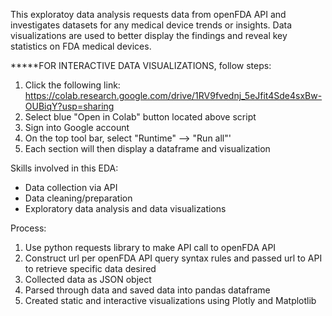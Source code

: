 This exploratoy data analysis requests data from openFDA API and investigates datasets for any medical device trends or insights. Data visualizations are used to better display the findings and reveal key statistics on FDA medical devices.

*****FOR INTERACTIVE DATA VISUALIZATIONS, follow steps:
1. Click the following link: https://colab.research.google.com/drive/1RV9fvednj_5eJfit4Sde4sxBw-OUBiqY?usp=sharing
2. Select blue "Open in Colab" button located above script
3. Sign into Google account
4. On the top tool bar, select "Runtime" --> "Run all"'
5. Each section will then display a dataframe and visualization


Skills involved in this EDA:
- Data collection via API
- Data cleaning/preparation
- Exploratory data analysis and data visualizations

Process:
1. Use python requests library to make API call to openFDA API
2. Construct url per openFDA API query syntax rules and passed url to API to retrieve specific data desired
3. Collected data as JSON object
4. Parsed through data and saved data into pandas dataframe
5. Created static and interactive visualizations using Plotly and Matplotlib

